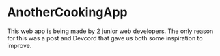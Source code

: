 # AnotherCookingApp
This web app is being made by 2 junior web developers. The only reason for this was a post and Devcord that gave us both some inspiration to improve. 
